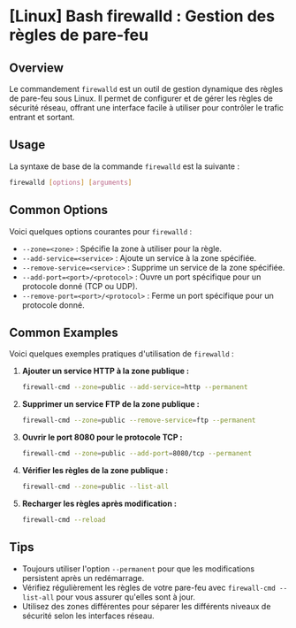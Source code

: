 # [Linux] Bash firewalld : Gestion des règles de pare-feu

## Overview
Le commandement `firewalld` est un outil de gestion dynamique des règles de pare-feu sous Linux. Il permet de configurer et de gérer les règles de sécurité réseau, offrant une interface facile à utiliser pour contrôler le trafic entrant et sortant.

## Usage
La syntaxe de base de la commande `firewalld` est la suivante :

```bash
firewalld [options] [arguments]
```

## Common Options
Voici quelques options courantes pour `firewalld` :

- `--zone=<zone>` : Spécifie la zone à utiliser pour la règle.
- `--add-service=<service>` : Ajoute un service à la zone spécifiée.
- `--remove-service=<service>` : Supprime un service de la zone spécifiée.
- `--add-port=<port>/<protocol>` : Ouvre un port spécifique pour un protocole donné (TCP ou UDP).
- `--remove-port=<port>/<protocol>` : Ferme un port spécifique pour un protocole donné.

## Common Examples
Voici quelques exemples pratiques d'utilisation de `firewalld` :

1. **Ajouter un service HTTP à la zone publique :**
   ```bash
   firewall-cmd --zone=public --add-service=http --permanent
   ```

2. **Supprimer un service FTP de la zone publique :**
   ```bash
   firewall-cmd --zone=public --remove-service=ftp --permanent
   ```

3. **Ouvrir le port 8080 pour le protocole TCP :**
   ```bash
   firewall-cmd --zone=public --add-port=8080/tcp --permanent
   ```

4. **Vérifier les règles de la zone publique :**
   ```bash
   firewall-cmd --zone=public --list-all
   ```

5. **Recharger les règles après modification :**
   ```bash
   firewall-cmd --reload
   ```

## Tips
- Toujours utiliser l'option `--permanent` pour que les modifications persistent après un redémarrage.
- Vérifiez régulièrement les règles de votre pare-feu avec `firewall-cmd --list-all` pour vous assurer qu'elles sont à jour.
- Utilisez des zones différentes pour séparer les différents niveaux de sécurité selon les interfaces réseau.
